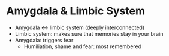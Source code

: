 <head>
  <title>Amygdala & Limbic System</title>
</head>

# Amygdala & Limbic System

- Amygdala <-> limbic system (deeply interconnected)
- Limbic system: makes sure that memories stay in your brain
- Amygdala: triggers fear
	- Humiliation, shame and fear: most remembered
